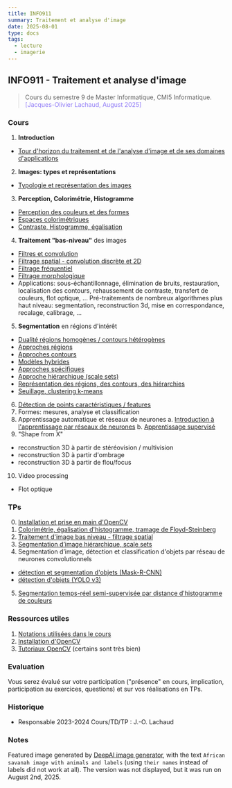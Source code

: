 ```yaml
---
title: INFO911
summary: Traitement et analyse d'image
date: 2025-08-01
type: docs
tags:
  - lecture
  - imagerie
---
```


## INFO911 - Traitement et analyse d'image

> Cours du semestre 9 de Master Informatique, CMI5 Informatique.
> <a style="color:#907bf7;">[Jacques-Olivier Lachaud, August 2025]</a>

### Cours

1. **Introduction**
  - [Tour d'horizon du traitement et de l'analyse d'image et de ses domaines d'applications](https://codimd.math.cnrs.fr/s/MwYTfJXpP)
2. **Images: types et représentations**
  - [Typologie et représentation des images](https://codimd.math.cnrs.fr/s/ycoeaIdnb)
3. **Perception, Colorimétrie, Histogramme**
  - [Perception des couleurs et des formes](https://codimd.math.cnrs.fr/s/r8zWH_lUd)
  - [Espaces colorimétriques](https://codimd.math.cnrs.fr/s/Uo_s_jwvY)
  - [Contraste, Histogramme, égalisation](https://codimd.math.cnrs.fr/s/0MKuP1urD)
4. **Traitement "bas-niveau"** des images
  - [Filtres et convolution](https://codimd.math.cnrs.fr/s/AXDqfpOIk)
  - [Filtrage spatial - convolution discrète et 2D](https://codimd.math.cnrs.fr/s/0A_bhv8g8)
  - [Filtrage fréquentiel](https://codimd.math.cnrs.fr/s/ZtkxrTnQq)
  - [Filtrage morphologique](https://codimd.math.cnrs.fr/s/lG1nOqZes)
  - Applications: sous-échantillonnage, élimination de bruits, restauration, localisation des contours, rehaussement de contraste, transfert de couleurs, flot optique, ...
    Pré-traitements de nombreux algorithmes plus haut niveau: segmentation, reconstruction 3d, mise en correspondance, recalage, calibrage, ...
5. **Segmentation** en régions d'intérêt
  - [Dualité régions homogènes / contours hétérogènes](https://codimd.math.cnrs.fr/s/xLoPHNoN2)
  - [Approches régions](https://codimd.math.cnrs.fr/s/gsb2hvUBO)
  - [Approches contours](https://codimd.math.cnrs.fr/s/mzQLxgHdN)
  - [Modèles hybrides](https://codimd.math.cnrs.fr/s/YrkgB5Exl)
  - [Approches spécifiques](https://codimd.math.cnrs.fr/s/NUd-0HnaB)
  - [Approche hiérarchique (scale sets)](https://codimd.math.cnrs.fr/s/5i8LT2Gnd)
  - [Représentation des régions, des contours, des hiérarchies](https://codimd.math.cnrs.fr/s/5IeK4xFhb)
  - [Seuillage, clustering k-means](https://codimd.math.cnrs.fr/s/MV4f4ulxf)
6. [Détection de points caractéristiques / features](https://codimd.math.cnrs.fr/s/A_-AUJ1ql)
7. Formes: mesures, analyse et classification
8. Apprentissage automatique et réseaux de neurones
    a. [Introduction à l'apprentissage par réseaux de neurones](https://codimd.math.cnrs.fr/s/l4BaTcFGY)
    b. [Apprentissage supervisé](https://codimd.math.cnrs.fr/s/PYL9ayApI)
9. "Shape from X"
  - reconstruction 3D à partir de stéréovision / multivision
  - reconstruction 3D à partir d'ombrage
  - reconstruction 3D à partir de flou/focus
10. Video processing
  - Flot optique
        


### TPs

0. [Installation et prise en main d'OpenCV](https://codimd.math.cnrs.fr/s/JOXem7EID)
1. [Colorimétrie, égalisation d'histogramme, tramage de Floyd-Steinberg](https://codimd.math.cnrs.fr/s/Ge-ZaHA3S)
2. [Traitement d'image bas niveau - filtrage spatial](https://codimd.math.cnrs.fr/s/CeptN9xR8)
3. [Segmentation d’image hiérarchique, scale sets](https://codimd.math.cnrs.fr/s/nbdrWcn_j)
4.  Segmentation d’image, détection et classification d'objets par réseau de neurones convolutionnels
  - [détection et segmentation d'objets (Mask-R-CNN)](https://codimd.math.cnrs.fr/s/0fihmHphz)
  - [détection d'objets (YOLO v3)](https://codimd.math.cnrs.fr/s/OWuiCfbAM)
5. [Segmentation temps-réel semi-supervisée par distance d'histogramme de couleurs](https://codimd.math.cnrs.fr/s/vq-al56ul)

### Ressources utiles
1. [Notations utilisées dans le cours](https://codimd.math.cnrs.fr/s/DVZCRa3UZ)
2. [Installation d'OpenCV](https://codimd.math.cnrs.fr/s/OeplSnqgQ)
3. [Tutoriaux OpenCV](https://learnopencv.com/deep-learning-with-opencvs-dnn-module-a-definitive-guide/) (certains sont très bien)

### Evaluation

Vous serez évalué sur votre participation ("présence" en cours, implication, participation au exercices, questions) et sur vos réalisations en TPs.

### Historique

* Responsable 2023-2024 Cours/TD/TP : J.-O. Lachaud

### Notes

Featured image generated by [DeepAI image generator](https://deepai.org/machine-learning-model/text2img), with the text `African savanah image with animals and labels` (using `their names` instead of labels did not work at all). The version was not displayed, but it was run on August 2nd, 2025. 